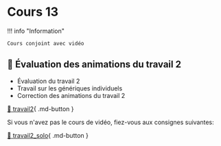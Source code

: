 # Cours 13    

!!! info "Information"

    Cours conjoint avec vidéo


## 🚨 Évaluation des animations du travail 2     

- Évaluation du travail 2
- Travail sur les génériques individuels
- Correction des animations du travail 2
  

[💼 travail2](exercices_ae/travail2.md){ .md-button }      

Si vous n'avez pas le cours de vidéo, fiez-vous aux consignes suivantes:    

[💼 travail2_solo](exercices_ae/travail2_solo.md){ .md-button }      

